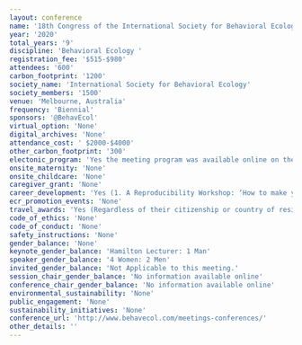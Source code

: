 ```yaml
---
layout: conference 
name: '18th Congress of the International Society for Behavioral Ecology'
year: '2020'
total_years: '9'
discipline: 'Behavioral Ecology '
registration_fee: '$515-$980'
attendees: '600'
carbon_footprint: '1200'
society_name: 'International Society for Behavioral Ecology'
society_members: '1500'
venue: 'Melbourne, Australia'
frequency: 'Biennial'
sponsors: '@BehavEcol'
virtual_option: 'None'
digital_archives: 'None'
attendance_cost: ' $2000-$4000'
other_carbon_footprint: '300'
electonic_program: 'Yes the meeting program was available online on the conference website.'
onsite_maternity: 'None'
onsite_childcare: 'None'
caregiver_grant: 'None'
career_development: 'Yes (1. A Reproducibility Workshop: ‘How to make your workflow reproducible’. This would include an introduction to reproducibility, data management and data sharing, with practical exercises/information on platforms, such as Github, preprint servers and the OSF (open science framework). The workshop may also cover error detection (critical evaluation of published research and how to detect inconsistencies in data patterns).  2. The Mentor Program: The Congress provides a valuable opportunity to make connections and share knowledge and to facilitate this, the Organisers are offering a Mentor Program. This is simply an opportunity for you to catch up with your mentor/mentee over a coffee or  lunch break and have a conversation, share ideas, challenges and opportunities. There is no expectation beyond the opportunity for a chance to make a connection and share a conversation with a colleague who shares a similar interest. If you would like to be mentored or would be keen to be a mentor, please indicate your interest on the registration form and also your main subject area of interest. Closer to the time of the Congress, we will facilitate contact with your designated mentor/mentee so you can make arrangements to meet at your convenience during the Congress.)'
ecr_promotion_events: 'None'
travel_awards: 'Yes (Regardless of their citizenship or country of residence, Ph.D. students or postdocs (or other recent Ph.D.s in temporary positions which offer minimal institutional support for meeting travel) are eligible to apply for funding to offset the costs of transportation to the Congress. Faculty whose home institutions are located in developing nations are also eligible to apply.)'
code_of_ethics: 'None'
code_of_conduct: 'None'
safety_instructions: 'None'
gender_balance: 'None'
keynote_gender_balance: 'Hamilton Lecturer: 1 Man'
speaker_gender_balance: '4 Women: 2 Men'
invited_gender_balance: 'Not Applicable to this meeting.'
session_chair_gender_balance: 'No information available online'
conference_chair_gender_balance: 'No information available online'
environmental_sustainability: 'None'
public_engagement: 'None'
sustainability_initiatives: 'None'
conference_url: 'http://www.behavecol.com/meetings-conferences/'
other_details: ''
---
```

